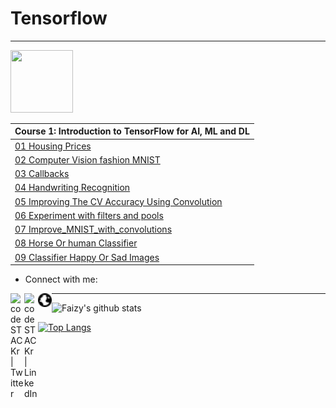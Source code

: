 # __Tensorflow__
---------------------------------------------------------------------------------------------------------------------------------------------------------------------------

<img src="https://pbs.twimg.com/profile_images/1103339571977248768/FtFnqC38_400x400.png" height='100' width='100'>

|__Course 1: Introduction to TensorFlow for AI, ML and DL__                                                                                                                     |
|-------------------------------------------------------------------------------------------------------------------------------------------------------------------------------|
| [01 Housing Prices ](https://github.com/mohd-faizy/TensorFlow_Developer_AI_ML_DL/blob/master/01_Housing_Prices.ipynb)                                                         |
| [02 Computer Vision fashion MNIST](https://github.com/mohd-faizy/TensorFlow_Developer_AI_ML_DL/blob/master/02_Computer__Vision_fashion_MNIST.ipynb)                           |
| [03 Callbacks](https://github.com/mohd-faizy/TensorFlow_Developer_AI_ML_DL/blob/master/03_callbacks.ipynb)                                                                    |
| [04 Handwriting Recognition](https://github.com/mohd-faizy/TensorFlow_Developer_AI_ML_DL/blob/master/04_Handwriting_Recognition.ipynb)                                        |
| [05 Improving The CV Accuracy Using Convolution](https://github.com/mohd-faizy/TensorFlow_Developer_AI_ML_DL/blob/master/05_Improving_The_CV_Accuracy_Using_Convolution.ipynb)|
| [06 Experiment with filters and pools](https://github.com/mohd-faizy/TensorFlow_Developer_AI_ML_DL/blob/master/06_Experiment_with_filters_and_pools.ipynb)                    |
| [07 Improve_MNIST_with_convolutions](https://github.com/mohd-faizy/TensorFlow_Developer_AI_ML_DL/blob/master/06_Experiment_with_filters_and_pools.ipynb)                      |
| [08 Horse Or human Classifier](https://github.com/mohd-faizy/TensorFlow_Developer_AI_ML_DL/blob/master/08_Horse_Or_human_Classifier.ipynb)                                    |
| [09 Classifier Happy Or Sad Images](https://github.com/mohd-faizy/TensorFlow_Developer_AI_ML_DL/blob/master/09_Classifier_Happy_Or_Sad_Images.ipynb)                          |

- Connect with me:


[<img align="left" alt="codeSTACKr | Twitter" width="22px" src="https://cdn.jsdelivr.net/npm/simple-icons@v3/icons/twitter.svg" />][twitter]
[<img align="left" alt="codeSTACKr | LinkedIn" width="22px" src="https://cdn.jsdelivr.net/npm/simple-icons@v3/icons/linkedin.svg" />][linkedin]
[<img align="left" alt="codeSTACKr.com" width="22px" src="https://raw.githubusercontent.com/iconic/open-iconic/master/svg/globe.svg" />][StackExchange AI]

[twitter]: https://twitter.com/F4izy
[linkedin]: https://www.linkedin.com/in/faizy-mohd-836573122/
[StackExchange AI]: https://ai.stackexchange.com/users/36737/cypher


---


![Faizy's github stats](https://github-readme-stats.vercel.app/api?username=mohd-faizy&show_icons=true)


[![Top Langs](https://github-readme-stats.vercel.app/api/top-langs/?username=mohd-faizy&layout=compact)](https://github.com/mohd-faizy/github-readme-stats)

